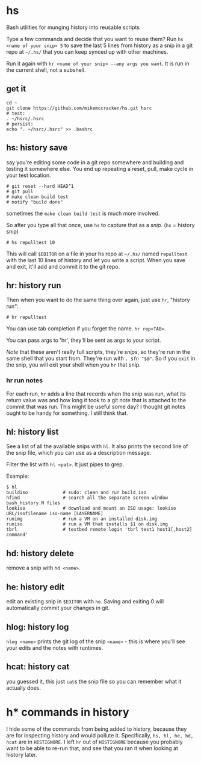 # hs
Bash utilities for munging history into reusable scripts

Type a few commands and decide that you want to reuse them? Run `hs <name of your snip> 5` to save the last 5 lines from history as a snip in a git repo at `~/.hs/` that you can keep synced up with other machines.

Run it again with `hr <name of your snip> --any args you want`. It is run in the current shell, not a subshell.

## get it

```
cd ~
git clone https://github.com/mikemccracken/hs.git hsrc
# test:
. ~/hsrc/.hsrc
# persist:
echo ". ~/hsrc/.hsrc" >> .bashrc
```

## hs: history save

say you're editing some code in a git repo somewhere and building and testing it somewhere else.
You end up repeating a reset, pull, make cycle in your test location.

```
# git reset --hard HEAD^1
# git pull
# make clean build test
# notify "build done"
```

sometimes the `make clean build test` is much more involved.

So after you type all that once, use `hs` to capture that as a *snip*. (`hs` = history snip)

```
# hs repulltest 10
```

This will call `$EDITOR` on a file in your hs repo at `~/.hs/` named `repulltest` with the last 10 lines of history and let you write a script. When you save and exit, it'll add and commit it to the git repo.

## hr: history run
Then when you want to do the same thing over again, just use `hr`, "history run":

```
# hr repulltest
```

You can use tab completion if you forget the name. `hr rep<TAB>`.

You can pass args to 'hr', they'll be sent as args to your script.

*Note* that these aren't really full scripts, they're *snips*, so they're run in the same shell that you start from. They're run with `. $fn "$@"`. So if you `exit` in the snip, you will exit your shell when you `hr` that snip.

### hr run notes

For each run, `hr` adds a line that records when the snip was run, what its return value was and how long it took to a git note that is attached to the commit that was run. This might be useful some day? I thought git notes ought to be handy for something. I still think that.

## hl: history list

See a list of all the available snips with `hl`. It also prints the second line of the snip file, which you can use as a description message.

Filter the list with `hl <pat>`. It just pipes to grep.

Example:
```
$ hl
buildiso             # sudo: clean and run build_iso
hfind                # search all the separate screen window bash_history.N files
lookiso              # download and mount an ISO usage: lookiso URL/isofilename iso-name [LAYERNAME]
runimg               # run a VM on an installed disk.img
runiso               # run a VM that installs $1 on disk.img
tbrl                 # testbed remote login 'tbrl test1 host1[,host2] command'
```

## hd: history delete

remove a snip with `hd <name>`.

## he: history edit

edit an existing snip in `$EDITOR` with `he`.
Saving and exiting 0 will automatically commit your changes in git.

## hlog: history log

`hlog <name>` prints the git log of the snip `<name>` - this is where you'll see your edits and the notes with runtimes.

## hcat: history cat

you guessed it, this just `cat`s the snip file so you can remember what it actually does.


# h* commands in history

I hide some of the commands from being added to history, because they are for inspecting history and would pollute it. Specifically, `hs, hl, he, hd, hcat` are in `HISTIGNORE`. I left `hr` out of `HISTIGNORE` because you probably want to be able to re-run that, and see that you ran it when looking at history later.
